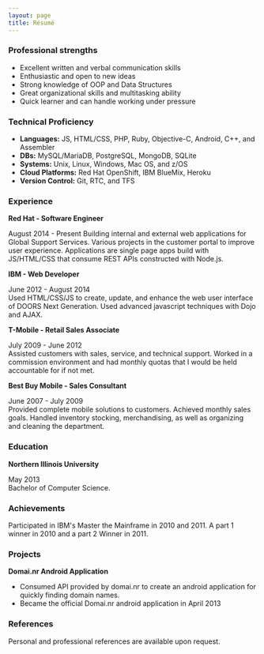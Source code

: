 ```yaml
---
layout: page
title: Résumé
---
```


###  Professional strengths

- Excellent written and verbal communication skills
- Enthusiastic and open to new ideas
- Strong knowledge of OOP and Data Structures
- Great organizational skills and multitasking ability
- Quick learner and can handle working under pressure

### Technical Proficiency

- **Languages:** JS, HTML/CSS, PHP, Ruby, Objective-C, Android, C++, and Assembler
- **DBs:** MySQL/MariaDB, PostgreSQL, MongoDB, SQLite
- **Systems:** Unix, Linux, Windows, Mac OS, and z/OS
- **Cloud Platforms:** Red Hat OpenShift, IBM BlueMix, Heroku
- **Version Control:** Git, RTC, and TFS

### Experience

**Red Hat - Software Engineer**

August 2014 - Present
Building internal and external web applications for Global Support Services. Various projects in the customer portal to improve user experience. Applications are single page apps build with JS/HTML/CSS that consume REST APIs constructed with Node.js. 

**IBM - Web Developer**

June 2012 - August 2014  
Used HTML/CSS/JS to create, update, and enhance the web user interface of DOORS Next Generation. Used advanced javascript techniques with Dojo and AJAX.

**T-Mobile - Retail Sales Associate**

July 2009 - June 2012  
Assisted customers with sales, service, and technical support. Worked in a commission environment and had monthly quotas that I would be held accountable for if not met.

**Best Buy Mobile - Sales Consultant**

June 2007 - July 2009  
Provided complete mobile solutions to customers. Achieved monthly sales goals. Handled inventory stocking, merchandising, as well as organizing and cleaning the department.

### Education

**Northern Illinois University**

May 2013  
Bachelor of Computer Science.

### Achievements

Participated in IBM's Master the Mainframe in 2010 and 2011. A part 1 winner in 2010 and a part 2 Winner in 2011.

### Projects

**Domai.nr Android Application**

- Consumed API provided by domai.nr to create an android application for quickly finding domain names.
- Became the official Domai.nr android application in April 2013

### References

Personal and professional references are available upon request.
